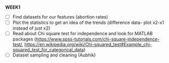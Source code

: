 **WEEK1**
- [ ] Find datasets for our features (abortion rates)
- [ ] Plot the statistics to get an idea of the trends (difference data- plot x2-x1 instead of just x2)
- [ ] Read about Chi square test for independence and look for MATLAB packages (https://www.spss-tutorials.com/chi-square-independence-test/, https://en.wikipedia.org/wiki/Chi-squared_test#Example_chi-squared_test_for_categorical_data)
- [ ] Dataset sampling and cleaning (Aubhik)
